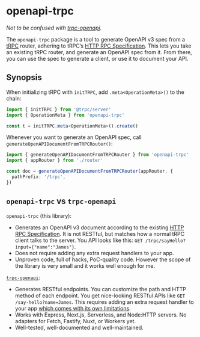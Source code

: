 # openapi-trpc

_Not to be confused with [trpc-openapi](https://github.com/jlalmes/trpc-openapi)._

The `openapi-trpc` package is a tool to generate OpenAPI v3 spec from a [tRPC](https://trpc.io) router, adhering to tRPC’s [HTTP RPC Specification](https://trpc.io/docs/rpc). This lets you take an existing tRPC router, and generate an OpenAPI spec from it. From there, you can use the spec to generate a client, or use it to document your API.

## Synopsis

When initializing tRPC with `initTRPC`, add `.meta<OperationMeta>()` to the chain:

```ts
import { initTRPC } from '@trpc/server'
import { OperationMeta } from 'openapi-trpc'

const t = initTRPC.meta<OperationMeta>().create()
```

Whenever you want to generate an OpenAPI spec, call `generateOpenAPIDocumentFromTRPCRouter()`:

```ts
import { generateOpenAPIDocumentFromTRPCRouter } from 'openapi-trpc'
import { appRouter } from './router'

const doc = generateOpenAPIDocumentFromTRPCRouter(appRouter, {
  pathPrefix: '/trpc',
})
```

## `openapi-trpc` vs `trpc-openapi`

`openapi-trpc` (this library):

- Generates an OpenAPI v3 document according to the existing [HTTP RPC Specification](https://trpc.io/docs/rpc). It is not RESTful, but matches how a normal tRPC client talks to the server. You API looks like this: `GET /trpc/sayHello?input={"name":"James"}`.
- Does not require adding any extra request handlers to your app.
- Unproven code, full of hacks, PoC-quality code. However the scope of the library is very small and it works well enough for me.

[`trpc-openapi`](https://github.com/jlalmes/trpc-openapi):

- Generates RESTful endpoints. You can customize the path and HTTP method of each endpoint. You get nice-looking RESTful APIs like `GET /say-hello?name=James`. This requires adding an extra request handler to your app [which comes with its own limitations](https://github.com/jlalmes/trpc-openapi#requirements).
- Works with Express, Next.js, Serverless, and Node:HTTP servers. No adapters for Fetch, Fastify, Nuxt, or Workers yet.
- Well-tested, well-documented and well-maintained.

